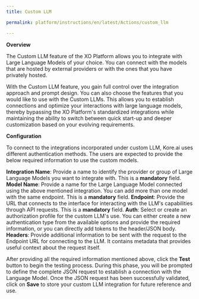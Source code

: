 ```yaml
---
title: Custom LLM

permalink: platform/instructions/en/latest/Actions/custom_llm

---
```


<base target="_blank">
<container>

**Overview**
 
The Custom LLM feature of the XO Platform allows you to integrate with Large Language Models of your choice. You can connect with the models that are hosted by external providers or with the ones that you have privately hosted.  

With the Custom LLM feature, you gain full control over the integration approach and prompt design. You can also choose the features that you would like to use with the Custom LLMs. This allows you to establish connections and optimize your interactions with large language models, thereby bypassing the XO Platform's standardized integrations while maintaining the ability to switch between quick start-up and deeper customization based on your evolving requirements.

</container>

<container>

**Configuration**
 
To connect to the integrations incorporated under custom LLM, Kore.ai uses different authentication methods. The users are expected to provide the below required information to use the custom models.

**Integration Name**: Provide a name to identify the provider or group of Large Language Models you want to integrate with. This is a **mandatory** field.
**Model Name**: Provide a name for the Large Language Model connected using the above mentioned integration. You can add more than one model with the same endpoint. This is a **mandatory** field.
**Endpoint**: Provide the URL that connects to the interface for interacting with the LLM's capabilities through API requests. This is a **mandatory** field.
**Auth**: Select or create an authorization profile for the custom LLM's use. You can either create a new authentication type from the available options and provide the required information, or you can directly add tokens to the header/JSON body.
**Headers**: Provide additional information to be sent with the request to the Endpoint URL for connecting to the LLM. It contains metadata that provides useful context about the request itself.

After providing all the required information mentioned above, click the **Test** button to begin the testing process. During this phase, you will be prompted to define the complete JSON request to establish a connection with the Language Model. Once the JSON request has been successfully validated, click on **Save** to store your custom LLM integration for future reference and use.

</container>
